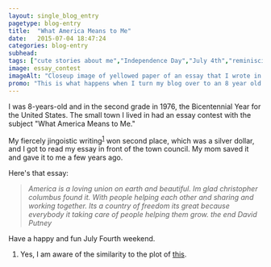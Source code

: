 ```yaml
---
layout: single_blog_entry
pagetype: blog-entry
title:  "What America Means to Me"
date:   2015-07-04 18:47:24
categories: blog-entry
subhead:
tags: ["cute stories about me","Independence Day","July 4th","reminiscing","wayback machine"]
image: essay_contest
imageAlt: "Closeup image of yellowed paper of an essay that I wrote in 1976."
promo: "This is what happens when I turn my blog over to an 8 year old."
---  
```


I was 8-years-old and in the second grade in 1976, the Bicentennial Year for the United States. The small town I lived in had an essay contest with the subject "What America Means to Me."

My fiercely jingoistic writing<sup>[1][1]</sup> won second place, which was a silver dollar, and I got to read my essay in front of the town council. My mom saved it and gave it to me a few years ago.

Here's that essay:

>*America is a loving union on earth and beautiful. Im glad christopher columbus found it. With people helping each other and sharing and working together. Its a country of freedom its great because everybody it taking care of people helping them grow. the end David Putney*

Have a happy and fun July Fourth weekend.

1. <span id="footnote-essay-contest"></span>Yes, I am aware of the similarity to the plot of [this][2].

[1]: #footnote-essay-contest
[2]: https://en.wikipedia.org/wiki/Mr._Lisa_Goes_to_Washington
